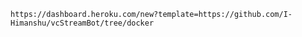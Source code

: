 ```https://dashboard.heroku.com/new?template=https://github.com/I-Himanshu/vcStreamBot/tree/docker```
